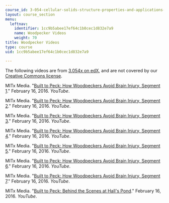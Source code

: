 ```yaml
---
course_id: 3-054-cellular-solids-structure-properties-and-applications-spring-2015
layout: course_section
menu:
  leftnav:
    identifier: 1cc9b5abee17ef64c1b0cec1d832e7a9
    name: Woodpecker Videos
    weight: 70
title: Woodpecker Videos
type: course
uid: 1cc9b5abee17ef64c1b0cec1d832e7a9

---
```


The following videos are from [3.054x on edX](https://www.edx.org/course/cellular-solids-1-structures-properties-mitx-3-054-1x), and are not covered by our [Creative Commons license](/terms/#cc).

MITx Media. "[Built to Peck: How Woodpeckers Avoid Brain Injury, Segment 1](https://www.youtube.com/watch?v=GEDW75ZRH-Y)." February 16, 2016. _YouTube_.

MITx Media. "[Built to Peck: How Woodpeckers Avoid Brain Injury, Segment 2](https://www.youtube.com/watch?v=vg7NHTQjReo)." February 16, 2016. _YouTube_.

MITx Media. "[Built to Peck: How Woodpeckers Avoid Brain Injury, Segment 3](https://www.youtube.com/watch?v=Mx9NWWXOfQY)." February 16, 2016. _YouTube_.

MITx Media. "[Built to Peck: How Woodpeckers Avoid Brain Injury, Segment 4](https://www.youtube.com/watch?v=DLvb3Sq8riU)." February 16, 2016. _YouTube_.

MITx Media. "[Built to Peck: How Woodpeckers Avoid Brain Injury, Segment 5](https://www.youtube.com/watch?v=f1RZhSLagjY)." February 16, 2016. _YouTube_.

MITx Media. "[Built to Peck: How Woodpeckers Avoid Brain Injury, Segment 6](https://www.youtube.com/watch?v=4XCb24PWJ1Q)." February 16, 2016. _YouTube_.

MITx Media. "[Built to Peck: How Woodpeckers Avoid Brain Injury, Segment 7](https://www.youtube.com/watch?v=3mlt93hE-5s)." February 16, 2016. _YouTube_.

MITx Media. "[Built to Peck: Behind the Scenes at Hall's Pond](https://youtu.be/uMep92H0azk)." February 16, 2016. _YouTube_.
